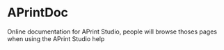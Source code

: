 # APrintDoc
Online documentation for APrint Studio, 
people will browse thoses pages when using the APrint Studio help

